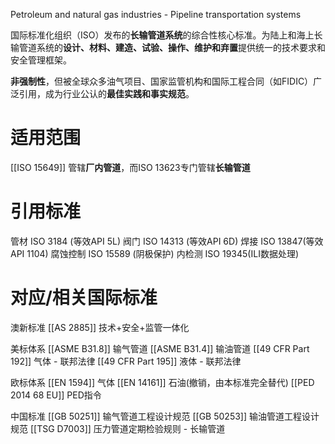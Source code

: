Petroleum and natural gas industries - Pipeline transportation systems


国际标准化组织（ISO）发布的​**​长输管道系统​**​的综合性核心标准。为陆上和海上长输管道系统的​**​设计、材料、建造、试验、操作、维护和弃置​**​提供统一的技术要求和安全管理框架。

**非强制性​**​，但被全球众多油气项目、国家监管机构和国际工程合同（如FIDIC）广泛引用，成为行业公认的​**​最佳实践和事实规范​**​。

# 适用范围

[[ISO 15649​]] 管辖​**​厂内管道​**​，而ISO 13623​ 专门管辖​**​长输管道**


# 引用标准

管材 ​ISO 3184​​ (等效API 5L)
​​​阀门 ISO 14313​​ (等效API 6D)
焊接 ISO 13847​​ (等效API 1104)
​​腐蚀控制 ISO 15589​​ (阴极保护)
​内检测 ISO 19345​​ (ILI数据处理)

# 对应/相关国际标准

澳新标准
[[AS 2885​​]] 技术+安全+监管一体化​​

美标体系
[[ASME B31.8]] 输气管道
[[ASME B31.4]] 输油管道
[[49 CFR Part 192]] 气体 - 联邦法律
[[49 CFR Part 195]] 液体 - 联邦法律

欧标体系
[[EN 1594]] 气体
[[EN 14161]] 石油(撤销，由本标准完全替代)
[[PED 2014 68 EU]] PED指令

中国标准
[[GB 50251]] 输气管道工程设计规范
[[GB 50253]] 输油管道工程设计规范
[[TSG D7003]] 压力管道定期检验规则 - 长输管道





